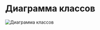 # Диаграмма классов

![Диаграмма классов](https://github.com/PaulChukhonski/Mario/blob/master/Images/Class.jpg)

